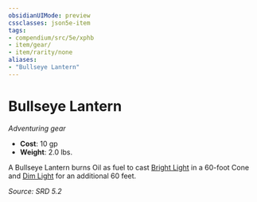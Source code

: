 ```yaml
---
obsidianUIMode: preview
cssclasses: json5e-item
tags:
- compendium/src/5e/xphb
- item/gear/
- item/rarity/none
aliases: 
- "Bullseye Lantern"
---
```

# Bullseye Lantern
*Adventuring gear*  

- **Cost**: 10 gp
- **Weight**: 2.0 lbs.

A Bullseye Lantern burns Oil as fuel to cast [Bright Light](rules/variant-rules/bright-light-xphb.md) in a 60-foot Cone and [Dim Light](rules/variant-rules/dim-light-xphb.md) for an additional 60 feet.

*Source: SRD 5.2*